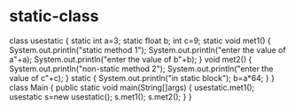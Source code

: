 # static-class
class usestatic
{
    static int a=3;
    static float b;
    int c=9;
    static void met1()
   {
       System.out.println("static method 1");
       System.out.println("enter the value of a"+a);
       System.out.println("enter the value of b"+b);
   }
   void met2()
   {
       System.out.println("non-static method 2");
       System.out.println("enter the value of c"+c);
   }
   static
   {
       System.out.println("in static block");
       b=a*64;
   }
}
class Main
{
    public static void main(String[]args)
    {
        usestatic.met1();
        usestatic s=new usestatic();
        s.met1();
        s.met2();
    }
}
       
